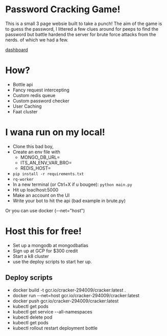 # Password Cracking Game!
This is a small 3 page websie built to take a punch!
The aim of the game is to guess the password, I littered a few clues around for peeps to find the password but battle hardend the server for brute force attacks from the nerds. 
of which we had a few.

[dashboard](https://charts.mongodb.com/charts-cracker-zorha/dashboards/5f9bdc06-8f99-4775-88f3-2a7aefdffe55)

# How?
- Bottle api
- Fancy request intercepting
- Custom redis queue
- Custom password checker
- User Caching
- Faat cluster

# I wana run on my local!
- Clone this bad boy,
- Create an env file with
  - MONGO_DB_URL=<mongo url>
  - ITS_AN_ENV_VAR_BRO=<the password>
  - REDIS_HOST=<redis host address>
- `pip install -r requirements.txt`
- `rq-worker`
- In a new terminal (or Ctrl+X if u bougee): `python main.py`
- Hit up loaclhost:5000
- Make an account on the UI
- Write your bot to hit the api (bad example in brute.py)
  
Or you can use docker (--net="host")

  
# Host this for free!
- Set up a mongodb at mongodbatlas
- Sign up at GCP for $300 credit
- Start a k8 cluster
- use the deploy scripts to start her up.

## Deploy scripts
- docker build -t gcr.io/cracker-294009/cracker:latest .
- docker run --net=host gcr.io/cracker-294009/cracker:latest
- docker push gcr.io/cracker-294009/cracker:latest
- kubectl get pods
- kubectl get service --all-namespaces           
- kubectl delete pod <pod-id>
- kubectl get pods
- kubectl rollout restart deployment bottle
